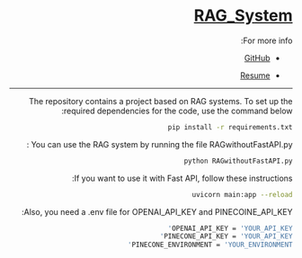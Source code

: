 <div dir="rtl"> 


# [RAG_System](https://github.com/FATEMEHVAKILI/RAG_System) 
For more info:

- [GitHub](https://github.com/FatemehVakili/)

- [Resume](https://fatemehvakili.github.io/)

------------------
The repository contains a project based on RAG systems. 
To set up the required dependencies for the code, use the command below:
 ```bash
pip install -r requirements.txt
```
You can use the RAG system by running the file RAGwithoutFastAPI.py :
 ```bash
python RAGwithoutFastAPI.py
```
If you want to use it with Fast API, follow these instructions:
 ```bash
 uvicorn main:app --reload
```
Also, you need a .env file for OPENAI_API_KEY and PINECOINE_API_KEY:
 ```bash
OPENAI_API_KEY = 'YOUR_API_KEY'
PINECONE_API_KEY = 'YOUR_API_KEY'
PINECONE_ENVIRONMENT = 'YOUR_ENVIRONMENT'
 ```
